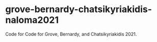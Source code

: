 # grove-bernardy-chatsikyriakidis-naloma2021
Code for Code for Grove, Bernardy, and Chatsikyriakidis 2021.
